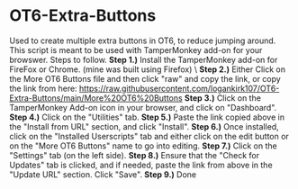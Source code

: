 # OT6-Extra-Buttons
Used to create multiple extra buttons in OT6, to reduce jumping around. 
This script is meant to be used with TamperMonkey add-on for your browswer.
Steps to follow.
**Step 1.)** Install the TamperMonkey add-on for FireFox or Chrome. (mine was built using Firefox) \\
**Step 2.)** Either Click on the More OT6 Buttons file and then click "raw" and copy the link, or copy the link from here:
https://raw.githubusercontent.com/logankirk107/OT6-Extra-Buttons/main/More%20OT6%20Buttons
**Step 3.)** Click on the TamperMonkey Add-on icon in your browser, and click on "Dashboard".
**Step 4.)** Click on the "Utilities" tab.
**Step 5.)** Paste the link copied above in the "Install from URL" section, and click "Install".
**Step 6.)** Once installed, click on the "Installed Userscripts" tab and either click on the edit button or on the "More OT6 Buttons" name to go into editing.
**Step 7.)** Click on the "Settings" tab (on the left side).
**Step 8.)** Ensure that the "Check for Updates" tab is clicked, and if needed, paste the link from above in the "Update URL" section. Click "Save".
**Step 9.)** Done
